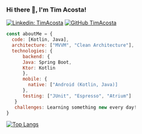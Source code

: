 
### Hi there 👋, I'm Tim Acosta!

</em></p>
[![Linkedin: TimAcosta](https://img.shields.io/badge/-TimAcosta-blue?style=flat-square&logo=Linkedin&logoColor=white&link=https://www.linkedin.com/in/tim-acosta-ross-74888678/)](https://www.linkedin.com/in/tim-acosta/)
[![GitHub TimAcosta](https://img.shields.io/github/followers/timacosta?style=social)](https://github.com/timacosta)


```javascript
const aboutMe = {
  code: [Kotlin, Java],
  architecture: ["MVVM", "Clean Architecture"],
  technologies: {
      backend: { 
      Java: Spring Boot,
      Ktor: Kotlin
      },
      mobile: {
        native: ["Android (Kotlin, Java)]
      },
      testing: ["JUnit", "Espresso", "Atrium"]
   }
   challenges: Learning something new every day!
}
```
<!--[![Top Langs](https://github-readme-stats.vercel.app/api/top-langs/?username=timacosta)](https://https://github.com/timacosta/github-readme-stats)-->
[![Top Langs](https://github-readme-stats.vercel.app/api/top-langs/?username=timacosta&layout=compact)](https://github.com/timacosta/github-readme-stats)
